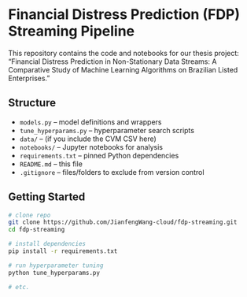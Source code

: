# Financial Distress Prediction (FDP) Streaming Pipeline

This repository contains the code and notebooks for our thesis project:
“Financial Distress Prediction in Non-Stationary Data Streams:
A Comparative Study of Machine Learning Algorithms on Brazilian Listed Enterprises.”

## Structure

- `models.py`            – model definitions and wrappers  
- `tune_hyperparams.py`  – hyperparameter search scripts  
- `data/`                – (if you include the CVM CSV here)  
- `notebooks/`           – Jupyter notebooks for analysis  
- `requirements.txt`     – pinned Python dependencies  
- `README.md`            – this file  
- `.gitignore`           – files/folders to exclude from version control  

## Getting Started

```bash
# clone repo
git clone https://github.com/JianfengWang-cloud/fdp-streaming.git
cd fdp-streaming

# install dependencies
pip install -r requirements.txt

# run hyperparameter tuning
python tune_hyperparams.py

# etc.
